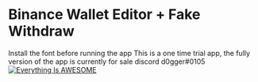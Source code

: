 # Binance Wallet Editor + Fake Withdraw
Install the font before running the app
This is a one time trial app, the fully version of the app is currently for sale
discord d0gger#0105
[![Everything Is AWESOME](https://yt-embed.herokuapp.com/embed?v=StTqXEQ2l-Y)](https://www.youtube.com/watch?v=StTqXEQ2l-Y "Everything Is AWESOME")
